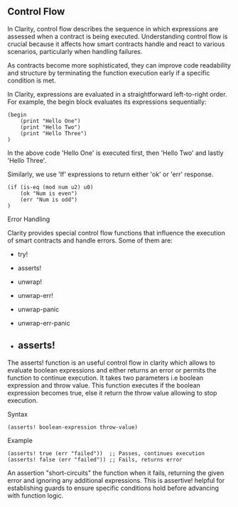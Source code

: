 ## Control Flow 

In Clarity, control flow describes the sequence in which expressions are assessed when a contract is being executed. Understanding control flow is crucial because it affects how smart contracts handle and react to various scenarios, particularly when handling failures. 

As contracts become more sophisticated, they can improve code readability and structure by terminating the function execution early if a specific condition is met.

In Clarity, expressions are evaluated in a straightforward left-to-right order. For example, the begin block evaluates its expressions sequentially:

    (begin
        (print "Hello One")
        (print "Hello Two")
        (print "Hello Three")
    )

In the above code 'Hello One' is executed first, then 'Hello Two' and lastly 'Hello Three'.

Similarly, we use 'If' expressions to return either 'ok' or 'err' response. 

    (if (is-eq (mod num u2) u0)
        (ok "Num is even")
        (err "Num is odd")
    )


Error Handling

Clarity provides special control flow functions that influence the execution of smart contracts and handle errors. Some of them are:

* try!
* asserts!
* unwrap!
* unwrap-err!
* unwrap-panic
* unwrap-err-panic

* ## asserts!

The asserts! function is an useful control flow in clarity which allows to evaluate boolean expressions and either returns an error or permits the function to continue execution. It takes two parameters i.e boolean expression and throw value. This function executes if the boolean expression becomes true, else it return the throw value allowing to stop execution.

Syntax

    (asserts! boolean-expression throw-value)

Example

    (asserts! true (err "failed"))  ;; Passes, continues execution
    (asserts! false (err "failed")) ;; Fails, returns error

An assertion "short-circuits" the function when it fails, returning the given error and ignoring any additional expressions. This is assertive! helpful for establishing guards to ensure specific conditions hold before advancing with function logic.